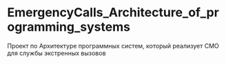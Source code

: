 # EmergencyCalls_Architecture_of_programming_systems
Проект по Архитектуре программных систем, который реализует СМО для службы экстренных вызовов
